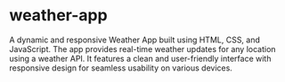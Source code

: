 # weather-app
A dynamic and responsive Weather App built using HTML, CSS, and JavaScript. The app provides real-time weather updates for any location using a weather API. It features a clean and user-friendly interface with responsive design for seamless usability on various devices.

